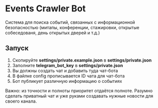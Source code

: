 # Events Crawler Bot

Система для поиска событий, связанных с информационной безопасностью 
(митапы, конференции, стажировки, открытые собеседованя, день открытых дверей и т.д.)

## Запуск

1. Cкопируйте **settings/private.example.json** в  **settings/private.json**
1. Заполните **telegram_bot_key** в  **settings/private.json**
1. Вы должны создать чат и добавить туда чат-бота
1. В файлке config прописывается ID чата для чат-бота
1. Бот публикует различную информацию о событиях

Важно: из точности и полноты приоритет отдаётся полноте.
Разумно сделать приватный чат и уже руками создавать нужные новости для своего канала.



